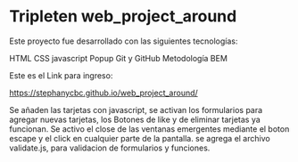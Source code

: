 # Tripleten web_project_around

Este proyecto fue desarrollado con las siguientes tecnologías:

HTML
CSS
javascript
Popup 
Git y GitHub
Metodología BEM

Este es el Link para ingreso:

https://stephanycbc.github.io/web_project_around/

Se añaden las tarjetas con javascript, se activan los formularios para agregar nuevas tarjetas, los Botones de like y de eliminar tarjetas ya funcionan.
Se activo el close de las ventanas emergentes mediante el boton escape y el click en cualquier parte de la pantalla.
se agrega el archivo validate.js, para validacion de formularios y funciones.